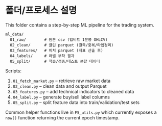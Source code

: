 # 폴더/프로세스 설명

This folder contains a step-by-step ML pipeline for the trading system.

```
ml_data/
  01_raw/        # 원본 csv (업비트 1분봉 OHLCV)
  02_clean/      # 클린 parquet (결측/중복/타입정리)
  03_features/   # 피처 parquet (지표 산출 후)
  04_labels/     # 라벨 부착 결과
  05_split/      # 학습/검증/테스트 분할 데이터
```

Scripts:

1. `01_fetch_market.py` – retrieve raw market data
2. `02_clean.py` – clean data and output Parquet
3. `03_features.py` – add technical indicators to cleaned data
4. `04_label.py` – generate buy/sell label columns
5. `05_split.py` – split feature data into train/validation/test sets

Common helper functions live in `F5_utils.py` which currently exposes a `now()` function returning the current epoch timestamp.
